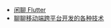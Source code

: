 * [闲聊 Flutter](http://blog.cnbang.net/tech/3605/)
* [聊聊移动端跨平台开发的各种技术](http://fex.baidu.com/blog/2015/05/cross-mobile/)